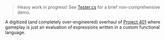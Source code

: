 > Heavy work in progress! See [Tester.cs](Tester.cs) for a brief non-comprehensive demo.

A digitized (and completely over-engineered) overhaul of [Project 401](https://github.com/rtaylor034/401-infinite-paper) where gameplay is just an evaluation of expressions written in a custom functional language.
